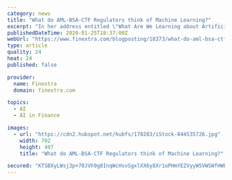 ```yaml
---
category: news
title: "What do AML-BSA-CTF Regulators think of Machine Learning?"
excerpt: "In her address entitled \"What Are We Learning about Artificial Intelligence in Financial Services?\", she told delegates she is optimistic about the potential for AI and machine learning in ..."
publishedDateTime: 2020-01-25T18:37:00Z
webUrl: "https://www.finextra.com/blogposting/18373/what-do-aml-bsa-ctf-regulators-think-of-machine-learning"
type: article
quality: 24
heat: 24
published: false

provider:
  name: Finextra
  domain: finextra.com

topics:
  - AI
  - AI in Finance

images:
  - url: "https://cdn2.hubspot.net/hubfs/178283/iStock-844535726.jpg"
    width: 702
    height: 497
    title: "What do AML-BSA-CTF Regulators think of Machine Learning?"

secured: "KTSBXyLWsj3p+70JVh9g8InqWcHsvSgxlXX6y8Xr1oPHmYEZVyyW5VWSWfHWBR/2WsdB4RFqNGbZWgJk6Gazjvfz+ItIjSbeUm3A60M2ngVthfnIPyJC865s+uC83ClOZFR97vWsFiRYBHM3bVe/F5M3vnabZBsVYbJt3VaIXzyAl9mz7Utu8lenSgCerwwQNQZpCGxPhUltQFt6VsMEiZSAEcUIf3joM2pY+s6WdWkE/cvqNHMWvyXL0sqJ4w8uGyBTBk9YQtKUmfob2S+wmEtZRcixme7jcxy0nB2H0+C+wRYPdJejK4q31P6nKuE0;t8xAvaRyIE5lkWLkPN4ebQ=="
---
```


